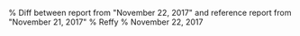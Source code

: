 % Diff between report from "November 22, 2017" and reference report from "November 21, 2017"
% Reffy
% November 22, 2017

